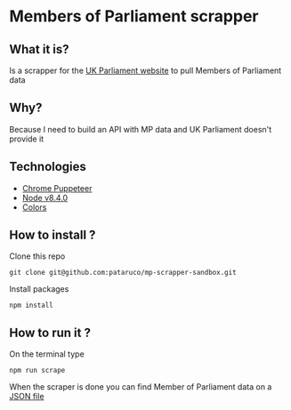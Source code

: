 # Members of Parliament scrapper

## What it is?
Is a scrapper for the [UK Parliament website](http://www.parliament.uk/) to pull Members of Parliament data

## Why?
Because I need to build an API with MP data and UK Parliament doesn't provide it

## Technologies

* [Chrome Puppeteer](https://github.com/GoogleChrome/puppeteer)
* [Node v8.4.0](https://nodejs.org/)
* [Colors](https://github.com/Marak/colors.js)

## How to install ?

Clone this repo

`git clone git@github.com:pataruco/mp-scrapper-sandbox.git`

Install packages

`npm install`

## How to run it ?

On the terminal type

`npm run scrape`

When the scraper is done you can find Member of Parliament data on a [JSON file](./data/members.json)
